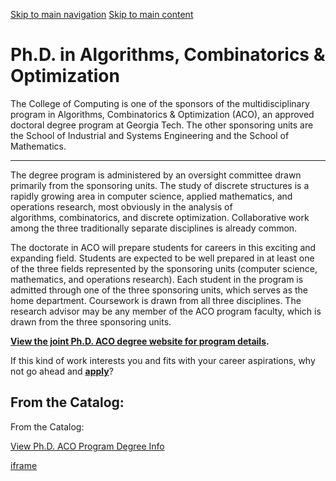 [Skip to main navigation](https://www.cc.gatech.edu/degree-programs/phd-algorithms-combinatorics-optimization#main-navigation) [Skip to main content](https://www.cc.gatech.edu/degree-programs/phd-algorithms-combinatorics-optimization#main-content)

# Ph.D. in Algorithms, Combinatorics & Optimization

The College of Computing is one of the sponsors of the multidisciplinary program in Algorithms, Combinatorics & Optimization (ACO), an approved doctoral degree program at Georgia Tech. The other sponsoring units are the School of Industrial and Systems Engineering and the School of Mathematics.

* * *

The degree program is administered by an oversight committee drawn primarily from the sponsoring units. The study of discrete structures is a rapidly growing area in computer science, applied mathematics, and operations research, most obviously in the analysis of algorithms, combinatorics, and discrete optimization. Collaborative work among the three traditionally separate disciplines is already common.

The doctorate in ACO will prepare students for careers in this exciting and expanding field. Students are expected to be well prepared in at least one of the three fields represented by the sponsoring units (computer science, mathematics, and operations research). Each student in the program is admitted through one of the three sponsoring units, which serves as the home department. Coursework is drawn from all three disciplines. The research advisor may be any member of the ACO program faculty, which is drawn from the three sponsoring units.

**[View the joint Ph.D. ACO degree website for program details](http://www.aco.gatech.edu/).**

If this kind of work interests you and fits with your career aspirations, why not go ahead and **[apply](http://www.grad.gatech.edu/apply/)**?

## From the Catalog:

From the Catalog:

[View Ph.D. ACO Program Degree Info](https://catalog.gatech.edu/programs/algorithms-combinatorics-optimization-phd/)

[iframe](https://static.addtoany.com/menu/sm.25.html#type=core&event=load)
